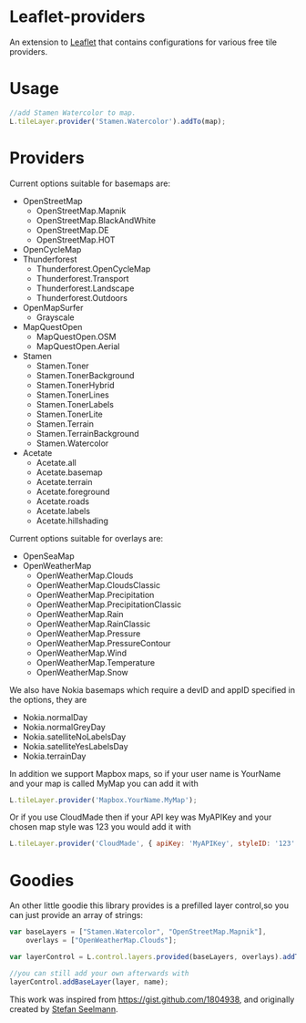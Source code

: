 Leaflet-providers
=================
An extension to [Leaflet](http://leafletjs.com/) that contains configurations for various free tile providers.

# Usage
```Javascript
//add Stamen Watercolor to map.
L.tileLayer.provider('Stamen.Watercolor').addTo(map);
```

Providers
===

Current options suitable for basemaps are:
* OpenStreetMap
    * OpenStreetMap.Mapnik
    * OpenStreetMap.BlackAndWhite
    * OpenStreetMap.DE
    * OpenStreetMap.HOT
* OpenCycleMap
* Thunderforest
    * Thunderforest.OpenCycleMap
    * Thunderforest.Transport
    * Thunderforest.Landscape
    * Thunderforest.Outdoors
* OpenMapSurfer
    * Grayscale
* MapQuestOpen
    * MapQuestOpen.OSM
    * MapQuestOpen.Aerial
* Stamen
    * Stamen.Toner
    * Stamen.TonerBackground
    * Stamen.TonerHybrid
    * Stamen.TonerLines
    * Stamen.TonerLabels
    * Stamen.TonerLite
    * Stamen.Terrain
    * Stamen.TerrainBackground
    * Stamen.Watercolor
* Acetate
    * Acetate.all
    * Acetate.basemap
    * Acetate.terrain
    * Acetate.foreground
    * Acetate.roads
    * Acetate.labels
    * Acetate.hillshading

Current options suitable for overlays are:
* OpenSeaMap
* OpenWeatherMap
    * OpenWeatherMap.Clouds
    * OpenWeatherMap.CloudsClassic
    * OpenWeatherMap.Precipitation
    * OpenWeatherMap.PrecipitationClassic
    * OpenWeatherMap.Rain
    * OpenWeatherMap.RainClassic
    * OpenWeatherMap.Pressure
    * OpenWeatherMap.PressureContour
    * OpenWeatherMap.Wind
    * OpenWeatherMap.Temperature
    * OpenWeatherMap.Snow

We also have Nokia basemaps which require a devID and appID specified in the options, they are
* Nokia.normalDay
* Nokia.normalGreyDay
* Nokia.satelliteNoLabelsDay
* Nokia.satelliteYesLabelsDay
* Nokia.terrainDay

In addition we support Mapbox maps, so if your user name is YourName and your map is called MyMap you can add it with
```JavaScript
L.tileLayer.provider('Mapbox.YourName.MyMap');
```

Or if you use CloudMade then if your API key was MyAPIKey and your chosen map style was 123 you would add it with
```JavaScript
L.tileLayer.provider('CloudMade', { apiKey: 'MyAPIKey', styleID: '123' });
```

Goodies
===

An other little goodie this library provides is a prefilled layer control,so you can just provide an array of strings:

```JavaScript
var baseLayers = ["Stamen.Watercolor", "OpenStreetMap.Mapnik"],
	overlays = ["OpenWeatherMap.Clouds"];

var layerControl = L.control.layers.provided(baseLayers, overlays).addTo(map);

//you can still add your own afterwards with
layerControl.addBaseLayer(layer, name);
```

This work was inspired from <https://gist.github.com/1804938>, and originally created by [Stefan Seelmann](https://github.com/seelmann).
